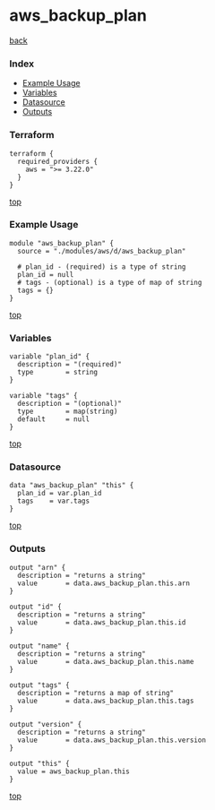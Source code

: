 # aws_backup_plan

[back](../aws.md)

### Index

- [Example Usage](#example-usage)
- [Variables](#variables)
- [Datasource](#datasource)
- [Outputs](#outputs)

### Terraform

```hcl
terraform {
  required_providers {
    aws = ">= 3.22.0"
  }
}
```

[top](#index)

### Example Usage

```hcl
module "aws_backup_plan" {
  source = "./modules/aws/d/aws_backup_plan"

  # plan_id - (required) is a type of string
  plan_id = null
  # tags - (optional) is a type of map of string
  tags = {}
}
```

[top](#index)

### Variables

```hcl
variable "plan_id" {
  description = "(required)"
  type        = string
}

variable "tags" {
  description = "(optional)"
  type        = map(string)
  default     = null
}
```

[top](#index)

### Datasource

```hcl
data "aws_backup_plan" "this" {
  plan_id = var.plan_id
  tags    = var.tags
}
```

[top](#index)

### Outputs

```hcl
output "arn" {
  description = "returns a string"
  value       = data.aws_backup_plan.this.arn
}

output "id" {
  description = "returns a string"
  value       = data.aws_backup_plan.this.id
}

output "name" {
  description = "returns a string"
  value       = data.aws_backup_plan.this.name
}

output "tags" {
  description = "returns a map of string"
  value       = data.aws_backup_plan.this.tags
}

output "version" {
  description = "returns a string"
  value       = data.aws_backup_plan.this.version
}

output "this" {
  value = aws_backup_plan.this
}
```

[top](#index)